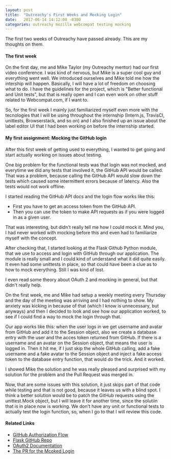 ```yaml
---
layout: post
title:  "Outreachy's First Weeks and Mocking Login"
date:   2017-06-14 14:12:00 -0300
categories: outreachy mozilla webcompat testing mocking
---
```

The first two weeks of Outreachy have passed already. This are my thoughts on them.

#### The first week

On the first day, me and Mike Taylor (my Outreachy mentor) had our first video conference. I was kind of nervous, but Mike is a super cool guy and everything went well. We introduced ourselves and Mike told me how the intership will happen. Basically, I will have a lot of freedom on choosing what to do. I have the guidelines for the project, which is "Better functional and Unit tests", but that is really open and I can even work on other stuff related to Webcompat.com, if I want to.

So, for the first week I mainly just familiarized myself even more with the tecnologies that I will be using throughout the internship (Intern.js, TravisCI, unittests, Browserstack, and so on) and I also finished up an issue about the label editor UI that I had been working on before the internship started.

#### My first assignment: Mocking the GitHub login

After this first week of getting used to everything, I wanted to get going and start actually working on issues about testing.

One big problem for the functional tests was that login was not mocked, and everytime we did any tests that involved it, the GitHub API would be called. That was a problem, because calling the GitHub API would slow down the tests which caused some intermittent errors because of latency. Also the tests would not work offline.

I started reading the GitHub API docs and the login flow works like this:

- First you have to get an access token from the GitHub API.
- Then you can use the token to make API requests as if you were logged in as a given user.

That was interesting, but didn't really tell me how I could mock it. Mind you, I had never worked with mocking before this and even had to familiarize myself with the concept.

After checking that, I started looking at the Flask Github Python module, that we use to access and login with GitHub through our application. The module is really small and I could kind of understand what it did quite easily. It even had some unittests in place, so that could have been a clue as to how to mock everything. Still I was kind of lost.

I even read some theory about OAuth 2 and mocking in general, but that didn't really help.

On the first week, me and Mike had setup a weekly meeting every Thursday and the day of the meeting was arriving and I had nothing to show. My anxiety was kicking in because of that (which I know is unnecessary, but anyways) and then I decided to look and see how our application worked, to see if I could find a way to mock the login through that.

Our app works like this: when the user logs in we get username and avatar from GitHub and add it to the Session object, also we create a database entry with the user and the acces token returned from GitHub. If there is a username and an avatar on the Session object, that means the user is logged in. Then it hit me, if I just skip the whole GitHub calling, add a fake username and a fake avatar to the Session object and inject a fake access token to the database entry function, that would do the trick. And it worked.

I showed Mike the solution and he was really pleased and surprised with my solution for the problem and the Pull Request was merged in.

Now, that are some issues with this solution, it just skips part of that code while testing and that is not good, because it leaves us with a blind spot. I think a better solution would be to patch the GitHub requests using the unittest.Mock object, but I will leave it for another time, since the solutiin that is in place now is working. We don't have any unit or functional tests to actually test the login function, so, when I go to that I will review this code.

#### Related Links

- [GitHub Authorization Flow](https://developer.github.com/apps/building-integrations/setting-up-and-registering-oauth-apps/about-authorization-options-for-oauth-apps/)
- [Flask GitHub Repo](https://github.com/cenkalti/github-flask)
- [OAuth2 Documentation](https://oauth.net/2/)
- [The PR for the Mcoked Login](https://github.com/webcompat/webcompat.com/pull/1588)

